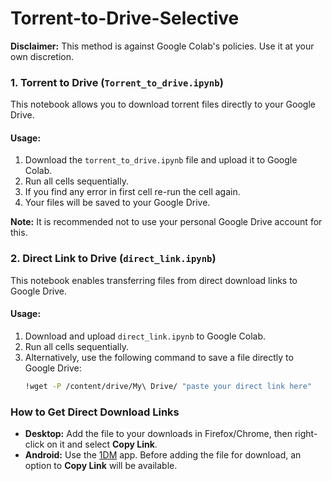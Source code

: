 # Torrent-to-Drive-Selective  

**Disclaimer:** This method is against Google Colab's policies. Use it at your own discretion.  

### 1. Torrent to Drive (`Torrent_to_drive.ipynb`)  
This notebook allows you to download torrent files directly to your Google Drive.  

#### Usage:  
1. Download the `torrent_to_drive.ipynb` file and upload it to Google Colab.  
2. Run all cells sequentially.
3. If you find any error in first cell re-run the cell again. 
4. Your files will be saved to your Google Drive.  

**Note:** It is recommended not to use your personal Google Drive account for this.  

### 2. Direct Link to Drive (`direct_link.ipynb`)  
This notebook enables transferring files from direct download links to Google Drive.  

#### Usage:  
1. Download and upload `direct_link.ipynb` to Google Colab.  
2. Run all cells sequentially.  
3. Alternatively, use the following command to save a file directly to Google Drive:  
   ```bash
   !wget -P /content/drive/My\ Drive/ "paste your direct link here"

### How to Get Direct Download Links  
- **Desktop:** Add the file to your downloads in Firefox/Chrome, then right-click on it and select **Copy Link**.  
- **Android:** Use the [1DM](https://play.google.com/store/apps/details?id=idm.internet.download.manager) app. Before adding the file for download, an option to **Copy Link** will be available.  
